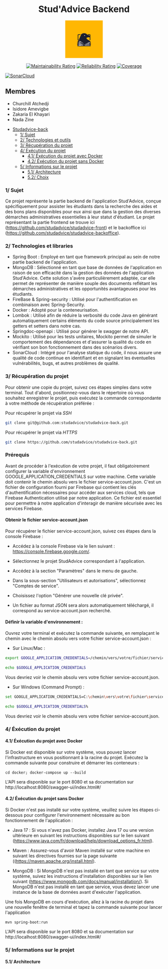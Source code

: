 <h1 align="center">Stud'Advice Backend</h1>

<div align="center">

<img src="docs/studadvice.png" height="120" alt="Stud'Advice Logo">

[![Maintainability Rating](https://sonarcloud.io/api/project_badges/measure?project=studadvice_studadvice-back&metric=sqale_rating)](https://sonarcloud.io/summary/new_code?id=studadvice_studadvice-back)
[![Reliability Rating](https://sonarcloud.io/api/project_badges/measure?project=studadvice_studadvice-back&metric=reliability_rating)](https://sonarcloud.io/summary/new_code?id=studadvice_studadvice-back)
[![Coverage](https://sonarcloud.io/api/project_badges/measure?project=studadvice_studadvice-back&metric=coverage)](https://sonarcloud.io/summary/new_code?id=studadvice_studadvice-back)

</div>

[![SonarCloud](https://sonarcloud.io/images/project_badges/sonarcloud-white.svg)](https://sonarcloud.io/summary/new_code?id=studadvice_studadvice-back)

## Membres
- Churchill Atchedji
- Isidore Amevigbe
- Zakaria El Khayari
- Nada Zine

<!-- TOC -->
* [Studadvice-back](#projet--promotion)
    * [1/ Sujet](#1-sujet)
    * [2/ Technologies et outils](#2-technologies-et-outils)
    * [3/ Récupération du projet](#3-récupération-du-projet)
    * [4/ Exécution du projet](#4-exécution-du-projet)
        * [4.1/ Éxécution du projet avec Docker](#41-éxécution-du-projet-avec-docker)
        * [4.2/ Éxécution du projet sans Docker](#42-éxécution-du-projet-sans-docker)
    * [5/ Informations sur le projet](#5-informations-sur-le-projet)
        * [5.1/ Architecture](#52-architecture)
        * [5.2/ Choix](#53-choix)
<!-- TOC -->


### 1/ Sujet

Ce projet représente la partie backend de l'application Stud'Advice, conçue spécifiquement pour assister les étudiants dans la recherche des aides et des bons plans disponibles pour eux 
ainsi que dans la gestion des diverses démarches administratives essentielles à leur statut d'étudiant. 
Le projet représentant la partie frontend se trouve ici (https://github.com/studadvice/studadvice-front) et le backoffice ici (https://github.com/studadvice/studadvice-backoffice).

### 2/ Technologies et libraries

- Spring Boot : Employé en tant que framework principal au sein de notre partie backend de l'application.
- MongoDB : Sélectionné en tant que base de données de l'application en raison de son efficacité dans la gestion des données de l'application Stud'Advice. Cette solution s'avère particulièrement adaptée, car elle permet de représenter de manière souple des documents reflétant les démarches administratives et les opportunités avantageuses pour les étudiants.
- FireBase & Spring-security :  Utilisé pour l'authentification en combinaison avec Spring-Security.
- Docker : Adopté pour la conteneurisation.
- Lombok : Utilisé afin de réduire la verbosité du code Java en générant automatiquement certains éléments du code source principalement les getters et setters dans notre cas.
- Springdoc-openapi : Utilisé pour générer le swagger de notre API.
- Mockito : Utilisé pour les tests unitaires, Mockito permet de simuler le comportement des dépendances et d'assurer la qualité du code en vérifiant son bon fonctionnement dans des scénarios divers.
- SonarCloud : Intégré pour l'analyse statique du code, il nous assure une qualité de code continue en identifiant et en signalant les éventuelles vulnérabilités, bugs, et autres problèmes de qualité.

### 3/ Récupération du projet

Pour obtenir une copie du projet, suivez ces étapes simples dans votre terminal. Tout d'abord, positionnez-vous dans le répertoire où vous souhaitez enregistrer le projet, puis exécutez la commande correspondante à votre méthode de récupération préférée :

Pour récupérer le projet via *SSH*

```sh
git clone git@github.com:studadvice/studadvice-back.git
```

Pour récupérer le projet via *HTTPS*

```sh
git clone https://github.com/studadvice/studadvice-back.git
```

### Prérequis

Avant de procéder à l'exécution de votre projet, il faut obligatoirement configurer la variable d'environnement GOOGLE_APPLICATION_CREDENTIALS sur votre machine. 
Cette variable doit contenir le chemin absolu vers le fichier service-account.json. C'est un fichier de configuration fourni par Firebase qui contient les clés d'authentification nécessaires pour accéder aux services cloud, tels que Firebase Authentication utilisé par notre application.
Ce fichier est essentiel pour permettre à notre application d'interagir de manière sécurisée avec les services Firebase.

#### Obtenir le fichier service-account.json

Pour récupérer le fichier service-account.json, suivez ces étapes dans la console Firebase :

- Accédez à la console Firebase via le lien suivant : https://console.firebase.google.com/.
- Sélectionnez le projet StudAdvice correspondant à l'application.
- Accédez à la section "Paramètres" dans le menu de gauche.
- Dans la sous-section "Utilisateurs et autorisations", sélectionnez "Comptes de service".
- Choisissez l'option "Générer une nouvelle clé privée".

- Un fichier au format JSON sera alors automatiquement téléchargé, il correspond au service-account.json recherché.

#### Définir la variable d'environnement : 

Ouvrez votre terminal et exécutez la commande suivante, en remplaçant le chemin avec le chemin absolu vers votre fichier service-account.json :

- Sur Linux/Mac :
```sh
export GOOGLE_APPLICATION_CREDENTIALS=/chemin/vers/votre/fichier/service-account.json
```

```sh
echo $GOOGLE_APPLICATION_CREDENTIALS
```
Vous devriez voir le chemin absolu vers votre fichier service-account.json.


- Sur Windows (Command Prompt) :
```sh
set GOOGLE_APPLICATION_CREDENTIALS=C:\chemin\vers\votre\fichier\service-account.json
```

```sh
echo $GOOGLE_APPLICATION_CREDENTIALS%
```
Vous devriez voir le chemin absolu vers votre fichier service-account.json.

### 4/ Éxécution du projet

#### 4.1/ Éxécution du projet avec Docker
Si Docker est disponible sur votre système, vous pouvez lancer l'infrastructure en vous positionnant à la racine du projet. Exécutez la commande suivante pour construire et démarrer les conteneurs :

```
cd docker; docker-compose up --build
```

L'API sera disponible sur le port 8080 et sa documentation sur http://localhost:8080/swagger-ui/index.html#/

#### 4.2/ Éxécution du projet sans Docker

Si Docker n'est pas installé sur votre système, veuillez suivre les étapes ci-dessous pour configurer l'environnement nécessaire au bon fonctionnement de l'application :

- Java 17 : Si vous n'avez pas Docker, installez Java 17 ou une version ultérieure en suivant les instructions disponibles sur le lien suivant (https://www.java.com/fr/download/help/download_options_fr.html).

- Maven : Assurez-vous d'avoir Maven installé sur votre machine en suivant les directives fournies sur la page suivante ((https://maven.apache.org/install.html).

- MongoDB : Si MongoDB n'est pas installé en tant que service sur votre système, suivez les instructions d'installation disponibles sur le lien suivant (https://www.mongodb.com/docs/manual/installation/).
Si MongoDB n'est pas installé en tant que service, vous devez lancer une instance de la base de données avant d'exécuter l'application.

Une fois MongoDB en cours d'exécution, allez à la racine du projet dans une nouvelle fenêtre de terminal et tapez la commande suivante pour lancer l'application

```
mvn spring-boot:run
```

L'API sera disponible sur le port 8080 et sa documentation sur http://localhost:8080/swagger-ui/index.html#/

### 5/ Informations sur le projet

#### 5.1/ Architecture

